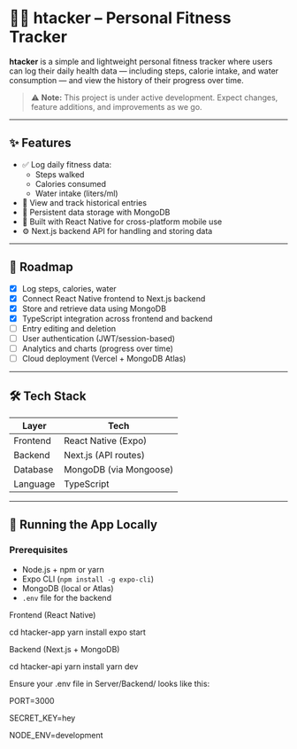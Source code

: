 # 🏃‍♂️ htacker – Personal Fitness Tracker

**htacker** is a simple and lightweight personal fitness tracker where users can log their daily health data — including steps, calorie intake, and water consumption — and view the history of their progress over time.

> ⚠️ **Note:** This project is under active development. Expect changes, feature additions, and improvements as we go.

---

## ✨ Features

- ✅ Log daily fitness data:
  - Steps walked
  - Calories consumed
  - Water intake (liters/ml)
- 📅 View and track historical entries
- 💾 Persistent data storage with MongoDB
- 📱 Built with React Native for cross-platform mobile use
- ⚙️ Next.js backend API for handling and storing data

---

## 🚧 Roadmap

- [x] Log steps, calories, water
- [x] Connect React Native frontend to Next.js backend
- [x] Store and retrieve data using MongoDB
- [x] TypeScript integration across frontend and backend
- [ ] Entry editing and deletion
- [ ] User authentication (JWT/session-based)
- [ ] Analytics and charts (progress over time)
- [ ] Cloud deployment (Vercel + MongoDB Atlas)

---

## 🛠️ Tech Stack

| Layer        | Tech                               |
|--------------|-------------------------------------|
| Frontend     | React Native (Expo)                 |
| Backend      | Next.js (API routes)                |
| Database     | MongoDB (via Mongoose)              |
| Language     | TypeScript                          |


---

## 🧪 Running the App Locally

### Prerequisites

- Node.js + npm or yarn
- Expo CLI (`npm install -g expo-cli`)
- MongoDB (local or Atlas)
- `.env` file for the backend
  
 Frontend (React Native)

 cd htacker-app
yarn install
expo start

Backend (Next.js + MongoDB)

cd htacker-api
yarn install
yarn dev

Ensure your .env file in Server/Backend/ looks like this:

PORT=3000 

SECRET_KEY=hey  

NODE_ENV=development 

